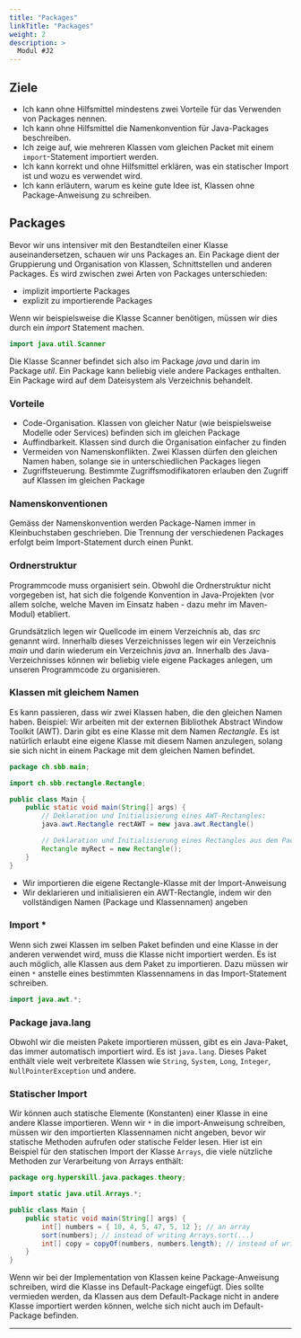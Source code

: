 ```yaml
---
title: "Packages"
linkTitle: "Packages"
weight: 2
description: >
  Modul #J2
---
```


## Ziele
* Ich kann ohne Hilfsmittel mindestens zwei Vorteile für das Verwenden von Packages nennen.
* Ich kann ohne Hilfsmittel die Namenkonvention für Java-Packages beschreiben.
* Ich zeige auf, wie mehreren Klassen vom gleichen Packet mit einem `import`-Statement importiert werden.
* Ich kann korrekt und ohne Hilfsmittel erklären, was ein statischer Import ist und wozu es verwendet wird.
* Ich kann erläutern, warum es keine gute Idee ist, Klassen ohne Package-Anweisung zu schreiben.

## Packages
Bevor wir uns intensiver mit den Bestandteilen einer Klasse auseinandersetzen, schauen wir uns Packages an.
Ein Package dient der Gruppierung und Organisation von Klassen, Schnittstellen und anderen Packages.
Es wird zwischen zwei Arten von Packages unterschieden:
* implizit importierte Packages
* explizit zu importierende Packages

Wenn wir beispielsweise die Klasse Scanner benötigen, müssen wir dies durch ein _import_ Statement machen.
```java
import java.util.Scanner
```
Die Klasse Scanner befindet sich also im Package _java_ und darin im Package _util_.
Ein Package kann beliebig viele andere Packages enthalten. Ein Package wird auf dem Dateisystem als Verzeichnis behandelt.

### Vorteile
* Code-Organisation. Klassen von gleicher Natur (wie beispielsweise Modelle oder Services) befinden sich im gleichen Package
* Auffindbarkeit. Klassen sind durch die Organisation einfacher zu finden
* Vermeiden von Namenskonflikten. Zwei Klassen dürfen den gleichen Namen haben, solange sie in unterschiedlichen Packages liegen
* Zugriffsteuerung. Bestimmte Zugriffsmodifikatoren erlauben den Zugriff auf Klassen im gleichen Package

### Namenskonventionen
Gemäss der Namenskonvention werden Package-Namen immer in Kleinbuchstaben geschrieben.
Die Trennung der verschiedenen Packages erfolgt beim Import-Statement durch einen Punkt.

### Ordnerstruktur
Programmcode muss organisiert sein. Obwohl die Ordnerstruktur nicht vorgegeben ist, hat sich die folgende Konvention in Java-Projekten (vor allem solche, welche Maven im Einsatz haben - dazu mehr im Maven-Modul) etabliert.

Grundsätzlich legen wir Quellcode im einem Verzeichnis ab, das _src_ genannt wird.
Innerhalb dieses Verzeichnisses legen wir ein Verzeichnis _main_ und darin wiederum ein Verzeichnis _java_ an. Innerhalb des Java-Verzeichnisses können wir beliebig viele eigene Packages anlegen, um unseren Programmcode zu organisieren.

### Klassen mit gleichem Namen
Es kann passieren, dass wir zwei Klassen haben, die den gleichen Namen haben. Beispiel: Wir arbeiten mit der externen Bibliothek Abstract Window Toolkit (AWT). Darin gibt es eine Klasse mit dem Namen _Rectangle_. Es ist natürlich erlaubt eine eigene Klasse mit diesem Namen anzulegen, solang sie sich nicht in einem Package mit dem gleichen Namen befindet.
```java
package ch.sbb.main;

import ch.sbb.rectangle.Rectangle;

public class Main {
    public static void main(String[] args) {
        // Deklaration und Initialisierung eines AWT-Rectangles:
        java.awt.Rectangle rectAWT = new java.awt.Rectangle()

        // Deklaration und Initialisierung eines Rectangles aus dem Package ch.sbb.rectangle:
        Rectangle myRect = new Rectangle();
    }
}
```
* Wir importieren die eigene Rectangle-Klasse mit der Import-Anweisung
* Wir deklarieren und initialisieren ein AWT-Rectangle, indem wir den vollständigen Namen (Package und Klassennamen) angeben

### Import *
Wenn sich zwei Klassen im selben Paket befinden und eine Klasse in der anderen verwendet wird, muss die Klasse nicht importiert werden.
Es ist auch möglich, alle Klassen aus dem Paket zu importieren. Dazu müssen wir einen `*` anstelle eines bestimmten Klassennamens in das Import-Statement schreiben.
```java
import java.awt.*;
```

### Package java.lang
Obwohl wir die meisten Pakete importieren müssen, gibt es ein Java-Paket, das immer automatisch importiert wird. Es ist `java.lang`. Dieses Paket enthält viele weit verbreitete Klassen wie `String`, `System`, `Long`, `Integer`, `NullPointerException` und andere.

### Statischer Import
Wir können auch statische Elemente (Konstanten) einer Klasse in eine andere Klasse importieren. Wenn wir `*` in die import-Anweisung schreiben, müssen wir den importierten Klassennamen nicht angeben, bevor wir statische Methoden aufrufen oder statische Felder lesen.
Hier ist ein Beispiel für den statischen Import der Klasse `Arrays`, die viele nützliche Methoden zur Verarbeitung von Arrays enthält:
```java
package org.hyperskill.java.packages.theory;

import static java.util.Arrays.*;

public class Main {
    public static void main(String[] args) {
        int[] numbers = { 10, 4, 5, 47, 5, 12 }; // an array
        sort(numbers); // instead of writing Arrays.sort(...)
        int[] copy = copyOf(numbers, numbers.length); // instead of writing Arrays.copyOf(...)
    }
}
```
Wenn wir bei der Implementation von Klassen keine Package-Anweisung schreiben, wird die Klasse ins Default-Package eingefügt. Dies sollte vermieden werden, da Klassen aus dem Default-Package nicht in andere Klasse importiert werden können, welche sich nicht auch im Default-Package befinden.

---
